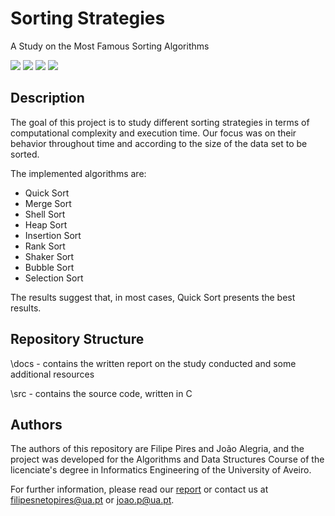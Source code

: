 # Sorting Strategies
A Study on the Most Famous Sorting Algorithms

![](https://img.shields.io/badge/Academical%20Project-Yes-green)
![](https://img.shields.io/badge/Made%20with-C-blue)
![](https://img.shields.io/badge/License-Free%20To%20Use-green)
![](https://img.shields.io/badge/Maintained-No-red)

## Description

The goal of this project is to study different sorting strategies in terms of computational complexity and execution time.
Our focus was on their behavior throughout time and according to the size of the data set to be sorted.

The implemented algorithms are:
- Quick Sort
- Merge Sort
- Shell Sort
- Heap Sort
- Insertion Sort
- Rank Sort
- Shaker Sort
- Bubble Sort
- Selection Sort

The results suggest that, in most cases, Quick Sort presents the best results.

## Repository Structure

\docs - contains the written report on the study conducted and some additional resources

\src - contains the source code, written in C

## Authors

The authors of this repository are Filipe Pires and João Alegria, and the project was developed for the Algorithms and Data Structures Course of the licenciate's degree in Informatics Engineering of the University of Aveiro.

For further information, please read our [report](https://github.com/FilipePires98/SortingStrategies/blob/master/docs/Relat%C3%B3rio.pdf) or contact us at filipesnetopires@ua.pt or joao.p@ua.pt.
